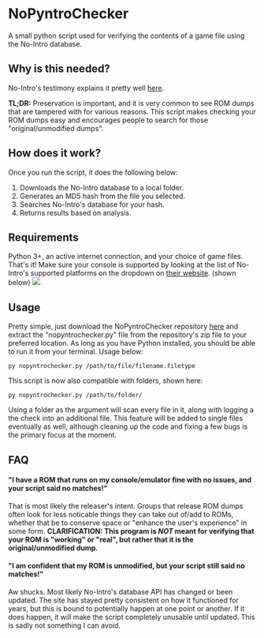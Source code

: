 # NoPyntroChecker
A small python script used for verifying the contents of a game file using the No-Intro database.

## Why is this needed?
No-Intro's testimony explains it pretty well [here](https://no-intro.org/).

**TL;DR:** Preservation is important, and it is very common to see ROM dumps that are tampered with for various reasons. This script makes checking your ROM dumps easy and encourages people to search for those "original/unmodified dumps".
## How does it work?
Once you run the script, it does the following below:
1. Downloads the No-Intro database to a local folder.
2. Generates an MD5 hash from the file you selected.
3. Searches No-Intro's database for your hash.
4. Returns results based on analysis.
## Requirements
Python 3+, an active internet connection, and your choice of game files. That's it! Make sure your console is supported by looking at the list of No-Intro's supported platforms on the dropdown on [their website](https://datomatic.no-intro.org/). (shown below)
![](https://raw.githubusercontent.com/dvcky/NoPyntroChecker/master/supported-platforms.png)

## Usage
Pretty simple, just download the NoPyntroChecker repository [here](https://github.com/dvcky/NoPyntroChecker/archive/master.zip) and extract the "nopyntrochecker.py" file from the repository's zip file to your preferred location. As long as you have Python installed, you should be able to run it from your terminal. Usage below: 
```
py nopyntrochecker.py /path/to/file/filename.filetype
```
This script is now also compatible with folders, shown here:
```
py nopyntrochecker.py /path/to/folder/
```
Using a folder as the argument will scan every file in it, along with logging a the check into an additional file. This feature will be added to single files eventually as well, although cleaning up the code and fixing a few bugs is the primary focus at the moment.

## FAQ
#### "I have a ROM that runs on my console/emulator fine with no issues, and your script said no matches!"
That is most likely the releaser's intent. Groups that release ROM dumps often look for less noticable things they can take out of/add to ROMs, whether that be to conserve space or "enhance the user's experience" in some form. **CLARIFICATION: This program is _NOT_ meant for verifying that your ROM is "working" or "real", but rather that it is the original/unmodified dump.**
#### "I am confident that my ROM is unmodified, but your script still said no matches!"
Aw shucks. Most likely No-Intro's database API has changed or been updated. The site has stayed pretty consistent on how it functioned for years, but this is bound to potentially happen at one point or another. If it does happen, it will make the script completely unusable until updated. This is sadly not something I can avoid.

